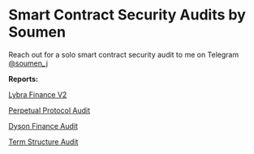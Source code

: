 # Smart Contract Security Audits by Soumen

Reach out for a solo smart contract security audit to me on Telegram [@soumen_j](https://t.me/soumen_j) 

**Reports:**

[Lybra Finance V2](https://code4rena.com/@smaul) 

[Perpetual Protocol Audit](https://github.com/perpetual-protocol/perp-curie-contract/blob/main/audits/2022.07.25-hashcloak.pdf) 

[Dyson Finance Audit](https://github.com/DysonFinance/dyson-audit-reports/blob/main/Dyson%20Finance%20Audit%20Report_2023.pdf)

[Term Structure Audit](https://github.com/term-structure/audits/tree/main/HashCloak) 
